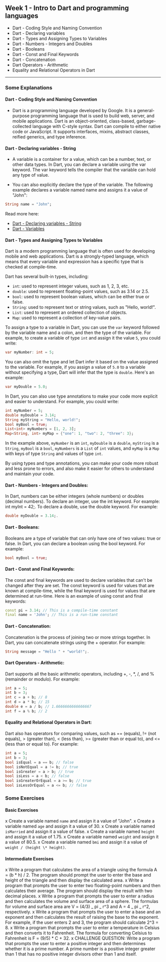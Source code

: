 ## Week 1 - Intro to Dart and programming languages

- Dart - Coding Style and Naming Convention
- Dart - Declaring variables
- Dart - Types and Assigning Types to Variables
- Dart - Numbers - Integers and Doubles
- Dart - Booleans
- Dart - Const and Final Keywords
- Dart - Concatenation
- Dart Operators - Arithmetic
- Equality and Relational Operators in Dart

---

### Some Explanations

#### Dart - Coding Style and Naming Convention

- Dart is a programming language developed by Google. It is a general-purpose programming language that is used to build web, server, and mobile applications. Dart is an object-oriented, class-based, garbage-collected language with C-style syntax. Dart can compile to either native code or JavaScript. It supports interfaces, mixins, abstract classes, reified generics, and type inference.

#### Dart - Declaring variables - String

- A variable is a container for a value, which can be a number, text, or other data types. In Dart, you can declare a variable using the var keyword. The var keyword tells the compiler that the variable can hold any type of value.

- You can also explicitly declare the type of the variable. The following example declares a variable named name and assigns it a value of "John":

```dart
String name = "John";
```

Read more here:

- [Dart - Declaring variables - String](https://www.tutorialspoint.com/dart_programming/dart_programming_variables.htm)
- [Dart - Variables](https://dart.dev/guides/language/language-tour#variables)

#### Dart - Types and Assigning Types to Variables

Dart is a modern programming language that is often used for developing mobile and web applications. Dart is a strongly-typed language, which means that every variable and expression has a specific type that is checked at compile-time.

Dart has several built-in types, including:

- `int`: used to represent integer values, such as 1, 2, 3, etc.
- `double`: used to represent floating-point values, such as 3.14 or 2.5.
- `bool`: used to represent boolean values, which can be either true or false.
- `String`: used to represent text or string values, such as "Hello, world!".
- `List`: used to represent an ordered collection of objects.
- `Map`: used to represent a collection of key-value pairs.

To assign a type to a variable in Dart, you can use the `var` keyword followed by the variable name and a colon, and then the type of the variable. For example, to create a variable of type `int` and assign it the value `5`, you could write:

```dart
var myNumber: int = 5;
```

You can also omit the type and let Dart infer it based on the value assigned to the variable. For example, if you assign a value of `5.0` to a variable without specifying a type, Dart will infer that the type is `double`. Here's an example:

```dart
var myDouble = 5.0;
```

In Dart, you can also use type annotations to make your code more explicit and easier to understand. For example, you could write:

```dart
int myNumber = 5;
double myDouble = 3.14;
String myString = "Hello, world!";
bool myBool = true;
List<int> myNumbers = [1, 2, 3];
Map<String, int> myMap = {"one": 1, "two": 2, "three": 3};
```

In the example above, `myNumber` is an `int`, `myDouble` is a `double`, `myString` is a `String`, `myBool` is a `bool`, `myNumbers` is a `List` of `int` values, and `myMap` is a `Map` with keys of type `String` and values of type `int`.

By using types and type annotations, you can make your code more robust and less prone to errors, and also make it easier for others to understand and maintain your code.

#### Dart - Numbers - Integers and Doubles:

In Dart, numbers can be either integers (whole numbers) or doubles (decimal numbers). To declare an integer, use the int keyword. For example: int myInt = 42;. To declare a double, use the double keyword. For example:

```dart
double myDouble = 3.14;.
```

#### Dart - Booleans:

Booleans are a type of variable that can only have one of two values: true or false. In Dart, you can declare a boolean using the bool keyword. For example:

```dart
bool myBool = true;
```

#### Dart - Const and Final Keywords:

The const and final keywords are used to declare variables that can't be changed after they are set. The const keyword is used for values that are known at compile-time, while the final keyword is used for values that are determined at run-time. Here is an example of using const and final keywords:

```dart
const pi = 3.14; // This is a compile-time constant
final name = 'John'; // This is a run-time constant
```

#### Dart - Concatenation:

Concatenation is the process of joining two or more strings together. In Dart, you can concatenate strings using the + operator. For example:

```dart
String message = "Hello " + "world!";.
```

#### Dart Operators - Arithmetic:

Dart supports all the basic arithmetic operators, including +, -, \*, /, and % (remainder or modulo). For example:

```dart
int a = 5;
int b = 3;
int c = a + b; // 8
int d = a * b; // 15
double e = a / b; // 1.6666666666666667
int f = a % b; // 2
```

#### Equality and Relational Operators in Dart:

Dart also has operators for comparing values, such as == (equals), != (not equals), > (greater than), < (less than), >= (greater than or equal to), and <= (less than or equal to). For example:

```dart
int a = 5;
int b = 3;
bool isEqual = a == b; // false
bool isNotEqual = a != b; // true
bool isGreater = a > b; // true
bool isLess = a < b; // false
bool isGreaterOrEqual = a >= b; // true
bool isLessOrEqual = a <= b; // false
```

### Some Exercises

#### Basic Exercises

x Create a variable named `name` and assign it a value of "John".
x Create a variable named `age` and assign it a value of 30.
x Create a variable named `isMarried` and assign it a value of false.
x Create a variable named `height` and assign it a value of 1.75.
x Create a variable named `weight` and assign it a value of 80.5.
x Create a variable named `bmi` and assign it a value of `weight / (height \* height)`.

#### Intermediate Exercises

x Write a program that calculates the area of a triangle using the formula A = (b \* h) / 2. The program should prompt the user to enter the base and height of the triangle and then display the calculated area.
x Write a program that prompts the user to enter two floating-point numbers and then calculates their average. The program should display the result with two decimal places.
x Write a program that prompts the user to enter a radius and then calculates the volume and surface area of a sphere. The formulas for volume and surface area are V = (4/3) _ pi _ r^3 and A = 4 _ pi _ r^2, respectively.
x Write a program that prompts the user to enter a base and an exponent and then calculates the result of raising the base to the exponent. For example, if the user enters 2 and 3, the program should calculate 2^3 = 8.
x Write a program that prompts the user to enter a temperature in Celsius and then converts it to Fahrenheit. The formula for converting Celsius to Fahrenheit is F = (9/5) \* C + 32.
x CHALLENGE QUESTION: Write a program that prompts the user to enter a positive integer and then determines whether it is a prime number. A prime number is a positive integer greater than 1 that has no positive integer divisors other than 1 and itself.
